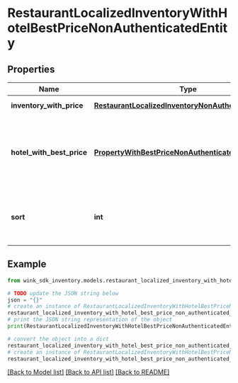# RestaurantLocalizedInventoryWithHotelBestPriceNonAuthenticatedEntity


## Properties

Name | Type | Description | Notes
------------ | ------------- | ------------- | -------------
**inventory_with_price** | [**RestaurantLocalizedInventoryNonAuthenticatedEntity**](RestaurantLocalizedInventoryNonAuthenticatedEntity.md) | Restaurant details | [optional] 
**hotel_with_best_price** | [**PropertyWithBestPriceNonAuthenticatedEntity**](PropertyWithBestPriceNonAuthenticatedEntity.md) | Property details along with the best room type price this property has to offer. | [optional] 
**sort** | **int** | Populated when the record is in the context of static lists. | [optional] [default to 0]

## Example

```python
from wink_sdk_inventory.models.restaurant_localized_inventory_with_hotel_best_price_non_authenticated_entity import RestaurantLocalizedInventoryWithHotelBestPriceNonAuthenticatedEntity

# TODO update the JSON string below
json = "{}"
# create an instance of RestaurantLocalizedInventoryWithHotelBestPriceNonAuthenticatedEntity from a JSON string
restaurant_localized_inventory_with_hotel_best_price_non_authenticated_entity_instance = RestaurantLocalizedInventoryWithHotelBestPriceNonAuthenticatedEntity.from_json(json)
# print the JSON string representation of the object
print(RestaurantLocalizedInventoryWithHotelBestPriceNonAuthenticatedEntity.to_json())

# convert the object into a dict
restaurant_localized_inventory_with_hotel_best_price_non_authenticated_entity_dict = restaurant_localized_inventory_with_hotel_best_price_non_authenticated_entity_instance.to_dict()
# create an instance of RestaurantLocalizedInventoryWithHotelBestPriceNonAuthenticatedEntity from a dict
restaurant_localized_inventory_with_hotel_best_price_non_authenticated_entity_from_dict = RestaurantLocalizedInventoryWithHotelBestPriceNonAuthenticatedEntity.from_dict(restaurant_localized_inventory_with_hotel_best_price_non_authenticated_entity_dict)
```
[[Back to Model list]](../README.md#documentation-for-models) [[Back to API list]](../README.md#documentation-for-api-endpoints) [[Back to README]](../README.md)


